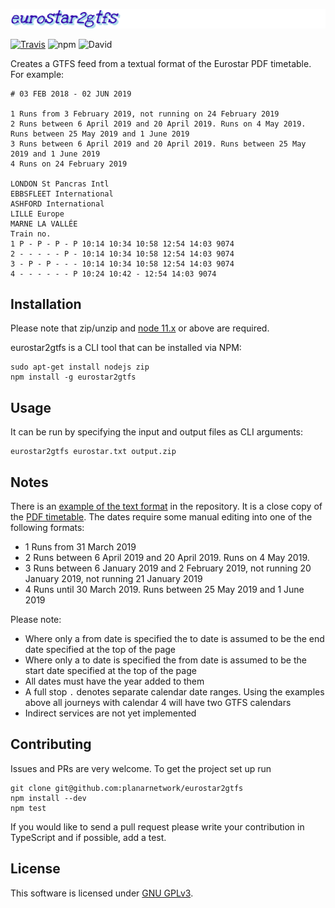 ![eurostar2gtfs](logo.png)

[![Travis](https://img.shields.io/travis/planarnetwork/eurostar2gtfs.svg?style=flat-square)](https://travis-ci.org/planarnetwork/eurostar2gtfs) ![npm](https://img.shields.io/npm/v/eurostar2gtfs.svg?style=flat-square) ![David](https://img.shields.io/david/planarnetwork/eurostar2gtfs.svg?style=flat-square)

Creates a GTFS feed from a textual format of the Eurostar PDF timetable. For example:

```
# 03 FEB 2018 - 02 JUN 2019

1 Runs from 3 February 2019, not running on 24 February 2019
2 Runs between 6 April 2019 and 20 April 2019. Runs on 4 May 2019. Runs between 25 May 2019 and 1 June 2019
3 Runs between 6 April 2019 and 20 April 2019. Runs between 25 May 2019 and 1 June 2019
4 Runs on 24 February 2019

LONDON St Pancras Intl
EBBSFLEET International
ASHFORD International
LILLE Europe
MARNE LA VALLÉE
Train no.
1 P - P - P - P 10:14 10:34 10:58 12:54 14:03 9074
2 - - - - - P - 10:14 10:34 10:58 12:54 14:03 9074
3 - P - P - - - 10:14 10:34 10:58 12:54 14:03 9074
4 - - - - - - P 10:24 10:42 - 12:54 14:03 9074
```

## Installation

Please note that zip/unzip and [node 11.x](https://nodejs.org) or above are required.

eurostar2gtfs is a CLI tool that can be installed via NPM:

```
sudo apt-get install nodejs zip
npm install -g eurostar2gtfs
```

## Usage

It can be run by specifying the input and output files as CLI arguments:

```
eurostar2gtfs eurostar.txt output.zip
```

## Notes

There is an [example of the text format](eurostar.txt) in the repository. It is a close copy of the [PDF timetable](https://content-static.eurostar.com/documents/446099_Timetables%20Core%20destination_Issue%2082_UK%20EN_0.pdf). The dates require some manual editing into one of the following formats:

 * 1 Runs from 31 March 2019
 * 2 Runs between 6 April 2019 and 20 April 2019. Runs on 4 May 2019.
 * 3 Runs between 6 January 2019 and 2 February 2019, not running 20 January 2019, not running 21 January 2019
 * 4 Runs until 30 March 2019. Runs between 25 May 2019 and 1 June 2019

Please note:
  
* Where only a from date is specified the to date is assumed to be the end date specified at the top of the page
* Where only a to date is specified the from date is assumed to be the start date specified at the top of the page
* All dates must have the year added to them
* A full stop `.` denotes separate calendar date ranges. Using the examples above all journeys with calendar 4 will have two GTFS calendars   
* Indirect services are not yet implemented

## Contributing

Issues and PRs are very welcome. To get the project set up run

```
git clone git@github.com:planarnetwork/eurostar2gtfs
npm install --dev
npm test
```

If you would like to send a pull request please write your contribution in TypeScript and if possible, add a test.

## License

This software is licensed under [GNU GPLv3](https://www.gnu.org/licenses/gpl-3.0.en.html).

